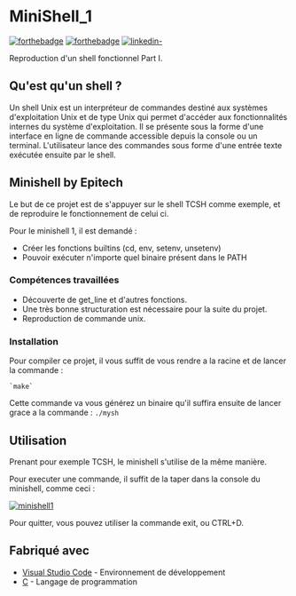# MiniShell_1

[![forthebadge](http://forthebadge.com/images/badges/built-with-love.svg)](https://github.com/Gaetandrt)  [![forthebadge](https://forthebadge.com/images/badges/made-with-c.svg)](https://fr.wikipedia.org/wiki/C_(langage))  [![linkedin-](https://user-images.githubusercontent.com/91087072/175767199-5ecadc72-20a2-42dc-a24f-3a601bba5ddb.svg)](https://www.linkedin.com/in/gaetan-darrort/)

Reproduction d'un shell fonctionnel Part I.

## Qu'est qu'un shell ?

Un shell Unix est un interpréteur de commandes destiné aux systèmes d'exploitation Unix et de type Unix qui permet d'accéder aux fonctionnalités internes du système d'exploitation. Il se présente sous la forme d'une interface en ligne de commande accessible depuis la console ou un terminal. L'utilisateur lance des commandes sous forme d'une entrée texte exécutée ensuite par le shell.

## Minishell by Epitech

Le but de ce projet est de s'appuyer sur le shell TCSH comme exemple, et de reproduire le fonctionnement de celui ci.

Pour le minishell 1, il est demandé :

- Créer les fonctions builtins (cd, env, setenv, unsetenv)
- Pouvoir exécuter n'importe quel binaire présent dans le PATH

### Compétences travaillées

- Découverte de get_line et d'autres fonctions.
- Une très bonne structuration est nécessaire pour la suite du projet.
- Reproduction de commande unix.

### Installation

Pour compiler ce projet, il vous suffit de vous rendre a la racine et de lancer la commande :

    `make`

Cette commande va vous générez un binaire qu'il suffira ensuite de lancer grace a la commande :
    `./mysh`

## Utilisation

Prenant pour exemple TCSH, le minishell s'utilise de la même manière.

Pour executer une commande, il suffit de la taper dans la console du minishell, comme ceci :

[![minishell1](https://user-images.githubusercontent.com/91087072/175777049-fb0833cb-6c2a-4756-94a7-b057bcdcac18.png)](https://user-images.githubusercontent.com/91087072/175777049-fb0833cb-6c2a-4756-94a7-b057bcdcac18.png)


Pour quitter, vous pouvez utiliser la commande exit, ou CTRL+D.

## Fabriqué avec

* [Visual Studio Code](https://code.visualstudio.com/) - Environnement de développement
* [C](https://fr.wikipedia.org/wiki/C_(langage)) - Langage de programmation
